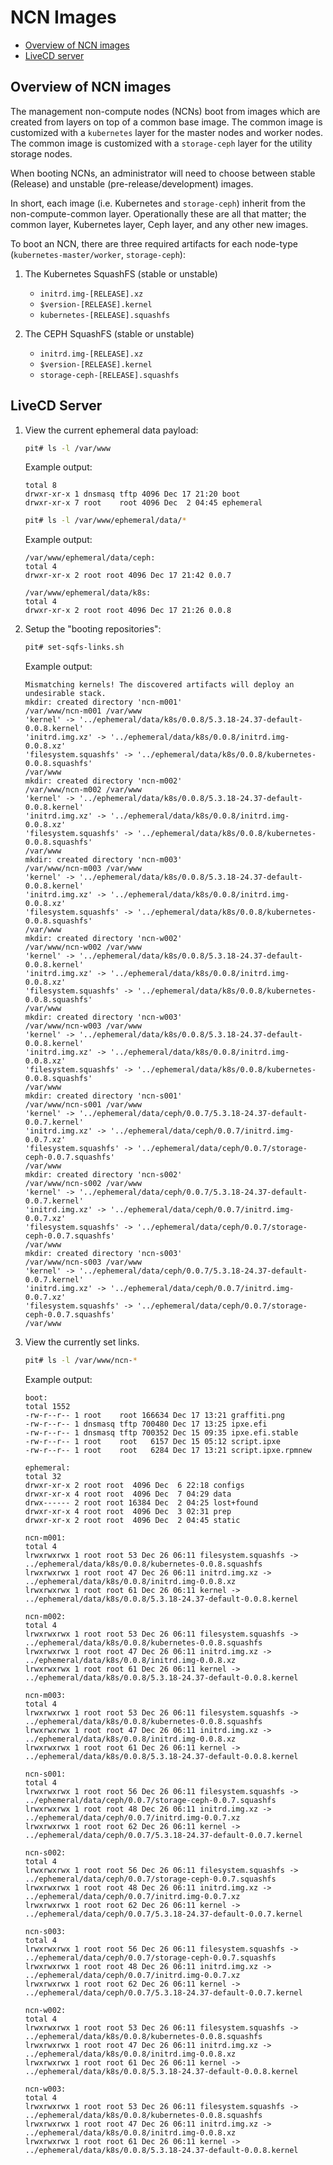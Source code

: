 # NCN Images

* [Overview of NCN images](#overview-of-ncn-images)
* [LiveCD server](#livecd-server)

<a name="overview_ncn_images"></a>

## Overview of NCN images

The management non-compute nodes (NCNs) boot from images which are created from layers on top of a common base image.
The common image is customized with a `kubernetes` layer for the master nodes and worker nodes.
The common image is customized with a `storage-ceph` layer for the utility storage nodes.

When booting NCNs, an administrator will need to choose between stable (Release) and unstable (pre-release/development) images.

In short, each image (i.e. Kubernetes and `storage-ceph`) inherit from the non-compute-common layer. Operationally these are all
that matter; the common layer, Kubernetes layer, Ceph layer, and any other new images.

To boot an NCN, there are three required artifacts for each node-type (`kubernetes-master/worker`, `storage-ceph`):

1. The Kubernetes SquashFS (stable or unstable)

   * `initrd.img-[RELEASE].xz`
   * `$version-[RELEASE].kernel`
   * `kubernetes-[RELEASE].squashfs`

1. The CEPH SquashFS (stable or unstable)

   * `initrd.img-[RELEASE].xz`
   * `$version-[RELEASE].kernel`
   * `storage-ceph-[RELEASE].squashfs`

<a name="livecd_server"></a>

## LiveCD Server

1. View the current ephemeral data payload:

   ```bash
   pit# ls -l /var/www
   ```

   Example output:

   ```text
   total 8
   drwxr-xr-x 1 dnsmasq tftp 4096 Dec 17 21:20 boot
   drwxr-xr-x 7 root    root 4096 Dec  2 04:45 ephemeral
   ```

   ```bash
   pit# ls -l /var/www/ephemeral/data/*
   ```

   Example output:

   ```text
   /var/www/ephemeral/data/ceph:
   total 4
   drwxr-xr-x 2 root root 4096 Dec 17 21:42 0.0.7

   /var/www/ephemeral/data/k8s:
   total 4
   drwxr-xr-x 2 root root 4096 Dec 17 21:26 0.0.8
   ```

1. Setup the "booting repositories":

   ```bash
   pit# set-sqfs-links.sh
   ```

   Example output:

   ```text
   Mismatching kernels! The discovered artifacts will deploy an undesirable stack.
   mkdir: created directory 'ncn-m001'
   /var/www/ncn-m001 /var/www
   'kernel' -> '../ephemeral/data/k8s/0.0.8/5.3.18-24.37-default-0.0.8.kernel'
   'initrd.img.xz' -> '../ephemeral/data/k8s/0.0.8/initrd.img-0.0.8.xz'
   'filesystem.squashfs' -> '../ephemeral/data/k8s/0.0.8/kubernetes-0.0.8.squashfs'
   /var/www
   mkdir: created directory 'ncn-m002'
   /var/www/ncn-m002 /var/www
   'kernel' -> '../ephemeral/data/k8s/0.0.8/5.3.18-24.37-default-0.0.8.kernel'
   'initrd.img.xz' -> '../ephemeral/data/k8s/0.0.8/initrd.img-0.0.8.xz'
   'filesystem.squashfs' -> '../ephemeral/data/k8s/0.0.8/kubernetes-0.0.8.squashfs'
   /var/www
   mkdir: created directory 'ncn-m003'
   /var/www/ncn-m003 /var/www
   'kernel' -> '../ephemeral/data/k8s/0.0.8/5.3.18-24.37-default-0.0.8.kernel'
   'initrd.img.xz' -> '../ephemeral/data/k8s/0.0.8/initrd.img-0.0.8.xz'
   'filesystem.squashfs' -> '../ephemeral/data/k8s/0.0.8/kubernetes-0.0.8.squashfs'
   /var/www
   mkdir: created directory 'ncn-w002'
   /var/www/ncn-w002 /var/www
   'kernel' -> '../ephemeral/data/k8s/0.0.8/5.3.18-24.37-default-0.0.8.kernel'
   'initrd.img.xz' -> '../ephemeral/data/k8s/0.0.8/initrd.img-0.0.8.xz'
   'filesystem.squashfs' -> '../ephemeral/data/k8s/0.0.8/kubernetes-0.0.8.squashfs'
   /var/www
   mkdir: created directory 'ncn-w003'
   /var/www/ncn-w003 /var/www
   'kernel' -> '../ephemeral/data/k8s/0.0.8/5.3.18-24.37-default-0.0.8.kernel'
   'initrd.img.xz' -> '../ephemeral/data/k8s/0.0.8/initrd.img-0.0.8.xz'
   'filesystem.squashfs' -> '../ephemeral/data/k8s/0.0.8/kubernetes-0.0.8.squashfs'
   /var/www
   mkdir: created directory 'ncn-s001'
   /var/www/ncn-s001 /var/www
   'kernel' -> '../ephemeral/data/ceph/0.0.7/5.3.18-24.37-default-0.0.7.kernel'
   'initrd.img.xz' -> '../ephemeral/data/ceph/0.0.7/initrd.img-0.0.7.xz'
   'filesystem.squashfs' -> '../ephemeral/data/ceph/0.0.7/storage-ceph-0.0.7.squashfs'
   /var/www
   mkdir: created directory 'ncn-s002'
   /var/www/ncn-s002 /var/www
   'kernel' -> '../ephemeral/data/ceph/0.0.7/5.3.18-24.37-default-0.0.7.kernel'
   'initrd.img.xz' -> '../ephemeral/data/ceph/0.0.7/initrd.img-0.0.7.xz'
   'filesystem.squashfs' -> '../ephemeral/data/ceph/0.0.7/storage-ceph-0.0.7.squashfs'
   /var/www
   mkdir: created directory 'ncn-s003'
   /var/www/ncn-s003 /var/www
   'kernel' -> '../ephemeral/data/ceph/0.0.7/5.3.18-24.37-default-0.0.7.kernel'
   'initrd.img.xz' -> '../ephemeral/data/ceph/0.0.7/initrd.img-0.0.7.xz'
   'filesystem.squashfs' -> '../ephemeral/data/ceph/0.0.7/storage-ceph-0.0.7.squashfs'
   /var/www
   ```

1. View the currently set links.

   ```bash
   pit# ls -l /var/www/ncn-*
   ```

   Example output:

   ```text
   boot:
   total 1552
   -rw-r--r-- 1 root    root 166634 Dec 17 13:21 graffiti.png
   -rw-r--r-- 1 dnsmasq tftp 700480 Dec 17 13:25 ipxe.efi
   -rw-r--r-- 1 dnsmasq tftp 700352 Dec 15 09:35 ipxe.efi.stable
   -rw-r--r-- 1 root    root   6157 Dec 15 05:12 script.ipxe
   -rw-r--r-- 1 root    root   6284 Dec 17 13:21 script.ipxe.rpmnew

   ephemeral:
   total 32
   drwxr-xr-x 2 root root  4096 Dec  6 22:18 configs
   drwxr-xr-x 4 root root  4096 Dec  7 04:29 data
   drwx------ 2 root root 16384 Dec  2 04:25 lost+found
   drwxr-xr-x 4 root root  4096 Dec  3 02:31 prep
   drwxr-xr-x 2 root root  4096 Dec  2 04:45 static

   ncn-m001:
   total 4
   lrwxrwxrwx 1 root root 53 Dec 26 06:11 filesystem.squashfs -> ../ephemeral/data/k8s/0.0.8/kubernetes-0.0.8.squashfs
   lrwxrwxrwx 1 root root 47 Dec 26 06:11 initrd.img.xz -> ../ephemeral/data/k8s/0.0.8/initrd.img-0.0.8.xz
   lrwxrwxrwx 1 root root 61 Dec 26 06:11 kernel -> ../ephemeral/data/k8s/0.0.8/5.3.18-24.37-default-0.0.8.kernel

   ncn-m002:
   total 4
   lrwxrwxrwx 1 root root 53 Dec 26 06:11 filesystem.squashfs -> ../ephemeral/data/k8s/0.0.8/kubernetes-0.0.8.squashfs
   lrwxrwxrwx 1 root root 47 Dec 26 06:11 initrd.img.xz -> ../ephemeral/data/k8s/0.0.8/initrd.img-0.0.8.xz
   lrwxrwxrwx 1 root root 61 Dec 26 06:11 kernel -> ../ephemeral/data/k8s/0.0.8/5.3.18-24.37-default-0.0.8.kernel

   ncn-m003:
   total 4
   lrwxrwxrwx 1 root root 53 Dec 26 06:11 filesystem.squashfs -> ../ephemeral/data/k8s/0.0.8/kubernetes-0.0.8.squashfs
   lrwxrwxrwx 1 root root 47 Dec 26 06:11 initrd.img.xz -> ../ephemeral/data/k8s/0.0.8/initrd.img-0.0.8.xz
   lrwxrwxrwx 1 root root 61 Dec 26 06:11 kernel -> ../ephemeral/data/k8s/0.0.8/5.3.18-24.37-default-0.0.8.kernel

   ncn-s001:
   total 4
   lrwxrwxrwx 1 root root 56 Dec 26 06:11 filesystem.squashfs -> ../ephemeral/data/ceph/0.0.7/storage-ceph-0.0.7.squashfs
   lrwxrwxrwx 1 root root 48 Dec 26 06:11 initrd.img.xz -> ../ephemeral/data/ceph/0.0.7/initrd.img-0.0.7.xz
   lrwxrwxrwx 1 root root 62 Dec 26 06:11 kernel -> ../ephemeral/data/ceph/0.0.7/5.3.18-24.37-default-0.0.7.kernel

   ncn-s002:
   total 4
   lrwxrwxrwx 1 root root 56 Dec 26 06:11 filesystem.squashfs -> ../ephemeral/data/ceph/0.0.7/storage-ceph-0.0.7.squashfs
   lrwxrwxrwx 1 root root 48 Dec 26 06:11 initrd.img.xz -> ../ephemeral/data/ceph/0.0.7/initrd.img-0.0.7.xz
   lrwxrwxrwx 1 root root 62 Dec 26 06:11 kernel -> ../ephemeral/data/ceph/0.0.7/5.3.18-24.37-default-0.0.7.kernel

   ncn-s003:
   total 4
   lrwxrwxrwx 1 root root 56 Dec 26 06:11 filesystem.squashfs -> ../ephemeral/data/ceph/0.0.7/storage-ceph-0.0.7.squashfs
   lrwxrwxrwx 1 root root 48 Dec 26 06:11 initrd.img.xz -> ../ephemeral/data/ceph/0.0.7/initrd.img-0.0.7.xz
   lrwxrwxrwx 1 root root 62 Dec 26 06:11 kernel -> ../ephemeral/data/ceph/0.0.7/5.3.18-24.37-default-0.0.7.kernel

   ncn-w002:
   total 4
   lrwxrwxrwx 1 root root 53 Dec 26 06:11 filesystem.squashfs -> ../ephemeral/data/k8s/0.0.8/kubernetes-0.0.8.squashfs
   lrwxrwxrwx 1 root root 47 Dec 26 06:11 initrd.img.xz -> ../ephemeral/data/k8s/0.0.8/initrd.img-0.0.8.xz
   lrwxrwxrwx 1 root root 61 Dec 26 06:11 kernel -> ../ephemeral/data/k8s/0.0.8/5.3.18-24.37-default-0.0.8.kernel

   ncn-w003:
   total 4
   lrwxrwxrwx 1 root root 53 Dec 26 06:11 filesystem.squashfs -> ../ephemeral/data/k8s/0.0.8/kubernetes-0.0.8.squashfs
   lrwxrwxrwx 1 root root 47 Dec 26 06:11 initrd.img.xz -> ../ephemeral/data/k8s/0.0.8/initrd.img-0.0.8.xz
   lrwxrwxrwx 1 root root 61 Dec 26 06:11 kernel -> ../ephemeral/data/k8s/0.0.8/5.3.18-24.37-default-0.0.8.kernel
   ```
